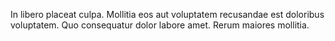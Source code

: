 In libero placeat culpa. Mollitia eos aut voluptatem recusandae est doloribus voluptatem. Quo consequatur dolor labore amet. Rerum maiores mollitia.